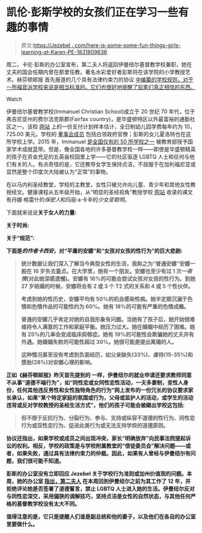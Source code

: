 # 凯伦·彭斯学校的女孩们正在学习一些有趣的事情

> 原文:[https://Jezebel . com/here-is-some-some-fun-things-girls-learning-at-Karen-PE-1831809636](https://jezebel.com/here-are-some-fun-things-girls-are-learning-at-karen-pe-1831809636)

周二，卡伦·彭斯的办公室宣布，第二夫人将返回伊曼纽尔基督教学校兼职，她在丈夫的国会任期内曾在那里任教。著名水彩爱好者彭斯将在该学院的小学教授艺术。赫芬顿邮报 首先报道的几个具有法律约束力的协议 [中编纂的学校规则，对于一所福音派学校来说是相当标准的。它们也很好地提醒了铅笔们真正相信的东西。](https://www.huffingtonpost.com/?icid=hjx004) 

Watch

伊曼纽尔基督教学校(Immanuel Christian School)成立于 20 世纪 70 年代，位于弗吉尼亚州的费尔法克斯郡(Fairfax country)，是华盛顿特区以外最富裕的通勤社区之一。该校 [网站](https://www.icsva.org/admissions/tuition-2/) 上的一份支付计划样本估计，全日制幼儿园学费每年约为 10，725.00 美元。学校的 [董事会成员](https://immanuelbible.church/41-discover/305-deacons) 包括白领政府官僚；彭斯的女儿夏洛特也在这所学校上学。2015 年，Immanuel [是全国仅有的 50 所学校之一](https://www.icsva.org/about-ics/blue-ribbon/) 被教育部授予国家学术成就蓝带。但是，像全国各地的许多基督教学校一样——即使是华盛顿精英的孩子在资金充足的五英亩校园里上学——它的社区驱逐 LGBTQ 人士和任何与他们有关的人。有点奇怪的是，它还教导女学生保持贞洁，不屈服于在加利福尼亚或显然是整个印度次大陆被认为“正常”的事物。

在以马内利圣经教堂，学校的主教堂，女性只被允许向儿童、青少年和其他女性教授经文。健康课程从五年级开始，从“明显的圣经视角”教授学校 [网站](https://www.icsva.org/athletics/health-physical-education-program/) 收录的课文有丹娜·格雷什的*保密人*和玛丽·a·卡辛的*少女变聪明*。

下面就来说说[](https://books.google.com/books/about/Secret_Keeper.html?id=pl-NS-W6-RUC&printsec=frontcover&source=kp_read_button#v=onepage&q&f=false)**关于女人的力量:**

**关于时尚:**

**关于“规范”:**

**下面是*的作者卡西安*，对“平庸的安娜”和“女孩对女孩的性行为”的巨大悲剧:**

> **统计数据让我们深入了解当今典型女性的生活，我称之为“普通安娜”安娜一般在 16 岁失去童贞。在大学里，她有一个朋友。安娜也至少有过 1 次*一夜情*(对此她深感遗憾)。安娜有 16%的可能会尝试女孩对女孩的性行为。到她 27 岁结婚的时候，安娜将会有 2 或 3 个 T2 式的关系和 4 或 5 个性伙伴。**
> 
> **考虑到她的性历史，安娜平均有 50%的机会感染性病。她半定期沉溺于色情和色情作品的可能性约为 60%。她有 18%的可能有严重的色情成瘾。**
> 
> **普通的安娜几乎肯定对她的自我形象有问题。当她有了孩子后，她开始很难维持令人满意的工作和家庭平衡。她压力过大。她在婚姻中经历了困难。她有 25%的几率会变成临床抑郁症。她有 19%的可能性会欺骗她的丈夫并有外遇。她婚姻失败的可能性超过 30%。她很可能是提出离婚的人。**
> 
> **这种情况甚至没有考虑到负面经历，如父亲缺失(33%)、虐待(15-35%)和堕胎(28%)对安娜心理的影响。**

**正如《赫芬顿邮报》昨天首先提到的 一样，伊曼纽尔的就业申请还要求教师同意不从事“道德不端行为”，如“同性恋或女同性恋性活动，一夫多妻制，变性人身份，任何其他违反男性和女性独特角色的行为”网上发布的一份冗长的协议要求家长承认，如果“某个特定家庭的氛围或行为，父母或监护人的活动，或学生的活动违背或反对学校教授的圣经生活方式”，他们的孩子可能会被踢出学校这包括:** 

> **但不限于反抗行为、分裂行为、参与、支持或纵容不道德的性行为、同性恋行为或双性恋行为、促进此类行为或无法支持学校的道德原则。**

**协议还指出，如果学校或成员之间出现冲突，家长“明确放弃”向民事法院提起诉讼的权利。相反，学校的政策是与学校附属教堂的“信徒委员会”解决问题——或者，如果失败，通过具有法律约束力的仲裁。因此，如果有人曾经与伊曼纽尔有问题，我们很可能不知道。**

**彭斯的办公室没有立即回应 Jezebel 关于学校行为准则或加州价值观的问题。本周，她的办公室 [指出，第二夫人](https://www.washingtonpost.com/arts-entertainment/2019/01/16/school-that-hired-karen-pence-requires-applicants-disavow-gay-marriage-trans-identity/?utm_term=.1c6e3fc79621) 在本周回到伊曼纽尔之前为其工作了 12 年，并拒绝评论她是否签署了道德誓言，禁止 LGBTQ 人士进入她的生活。伊曼纽尔反对与同性恋深交，采用偏狭的调解技巧，坚持贞洁是女性的自然状态，与其他任何严格的基督教学校没有太大不同。**

**值得注意的是，它只是提醒人们谁是副总统和他的妻子，以及他们在各自的办公室里要做什么。**